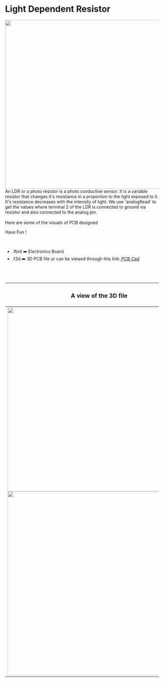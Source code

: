 <h1>Light Dependent Resistor</h1>

<div>
   <img width=550 align=right src="https://github.com/Curovearth/Dive-into-Electronics/blob/main/PCB%20Designs/12-Temperature%20Sensor/img1.png"/>
   <p>An LDR or a photo resistor is a photo conductive sensor. It is a variable resistor that changes it's resistance in a proportion to the light exposed to it. It's resistance decreases with the intensity of light. We use 'analogRead' to get the values where terminal 2 of the LDR is connected to ground via resistor and also connected to the analog pin.
  <br><br>Here are some of the visuals of PCB designed<br>
        
   Have Fun !
  </p>
<br>

   - .fbrd ➡️ Electronics Board
   - .f3d  ➡️ 3D PCB file or can be viewed through this link:<a href="https://a360.co/32UKb8o"> PCB Cad</a>
   
   
<br> <br> 
<div align=center>
   
| <h3>A view of the 3D file</h2> | <h3>Schematic Diagram for PCB</h3> |      
| --- | --- |
| <img width=600 align=center src="https://github.com/Curovearth/Dive-into-Electronics/blob/main/PCB%20Designs/12-Temperature%20Sensor/img2.png"/><br><img width=600 align=center src="https://github.com/Curovearth/Dive-into-Electronics/blob/main/PCB%20Designs/12-Temperature%20Sensor/img3.png"/> |    <img width="400" src="https://github.com/Curovearth/Dive-into-Electronics/blob/main/PCB%20Designs/12-Temperature%20Sensor/pcb_view.png"> | 
 
</div>

 
